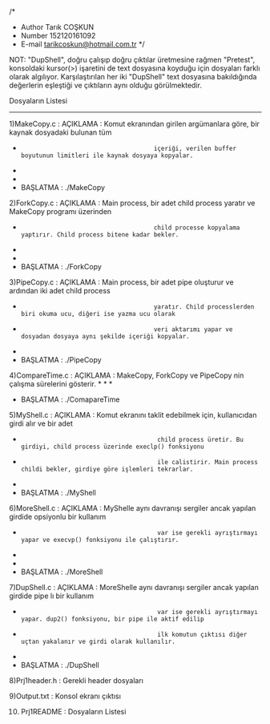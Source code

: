 /*
* Author Tarık COŞKUN
* Number 152120161092
* E-mail tarikcoskun@hotmail.com.tr
*/



NOT: "DupShell", doğru çalışıp doğru çıktılar üretmesine rağmen "Pretest", konsoldaki kursor(>) işaretini de text dosyasına
     koyduğu için dosyaları farklı olarak algılıyor. Karşılaştırılan her iki "DupShell" text dosyasına bakıldığında
     değerlerin eşleştiği ve çıktıların aynı olduğu görülmektedir.



Dosyaların Listesi
_____________________________________________________________________________________________________________________________



1)MakeCopy.c            :   AÇIKLAMA :      Komut ekranından girilen argümanlara göre, bir kaynak dosyadaki bulunan tüm
 *                                          içeriği, verilen buffer boyutunun limitleri ile kaynak dosyaya kopyalar.
 *
 *
 * BAŞLATMA             :       ./MakeCopy <sourceFile> <destinationFile> <bufferSize>



2)ForkCopy.c            :   AÇIKLAMA :      Main process, bir adet child process yaratır ve MakeCopy programı üzerinden
 *                                          child processe kopyalama yaptırır. Child process bitene kadar bekler.
 *
 *
 * BAŞLATMA             :       ./ForkCopy <sourceFile> <destinationFile> <bufferSize>



3)PipeCopy.c            :   AÇIKLAMA :      Main process, bir adet pipe oluşturur ve ardından iki adet child process
 *                                          yaratır. Child processlerden biri okuma ucu, diğeri ise yazma ucu olarak
 *                                          veri aktarımı yapar ve dosyadan dosyaya aynı şekilde içeriği kopyalar.
 *
 * BAŞLATMA             :       ./PipeCopy <sourceFile> <destinationFile> <bufferSize>



4)CompareTime.c         :   AÇIKLAMA :       MakeCopy, ForkCopy ve PipeCopy nin çalışma sürelerini gösterir.
 *
 *
 *
 * BAŞLATMA             :       ./ComapareTime <ProgramToTest> <sourceFile> <destinationFile> <bufferSize>



5)MyShell.c             :   AÇIKLAMA :       Komut ekranını taklit edebilmek için, kullanıcıdan girdi alır ve bir adet
 *                                           child process üretir. Bu girdiyi, child process üzerinde execlp() fonksiyonu
 *                                           ile calistirir. Main process childi bekler, girdiye göre işlemleri tekrarlar.
 *
 * BAŞLATMA             :       ./MyShell



6)MoreShell.c           :   AÇIKLAMA :       MyShelle aynı davranışı sergiler ancak yapılan girdide opsiyonlu bir kullanım
 *                                           var ise gerekli ayrıştırmayı yapar ve execvp() fonksiyonu ile çalıştırır.
 *
 *
 * BAŞLATMA             :       ./MoreShell



7)DupShell.c            :   AÇIKLAMA :       MoreShelle aynı davranışı sergiler ancak yapılan girdide pipe lı bir kullanım
 *                                           var ise gerekli ayrıştırmayı yapar. dup2() fonksiyonu, bir pipe ile aktif edilip
 *                                           ilk komutun çıktısı diğer uçtan yakalanır ve girdi olarak kullanılır.
 *
 * BAŞLATMA             :	./DupShell



8)Prj1header.h          : Gerekli header dosyaları



9)Output.txt            : Konsol ekranı çıktısı



10) Prj1README          : Dosyaların Listesi

